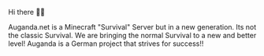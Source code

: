 Hi there 👋🌺

Auganda.net is a Minecraft "Survival" Server but in a new generation. Its not the classic Survival. We are bringing the normal Survival to a new and better level!
Auganda is a German project that strives for success!!


